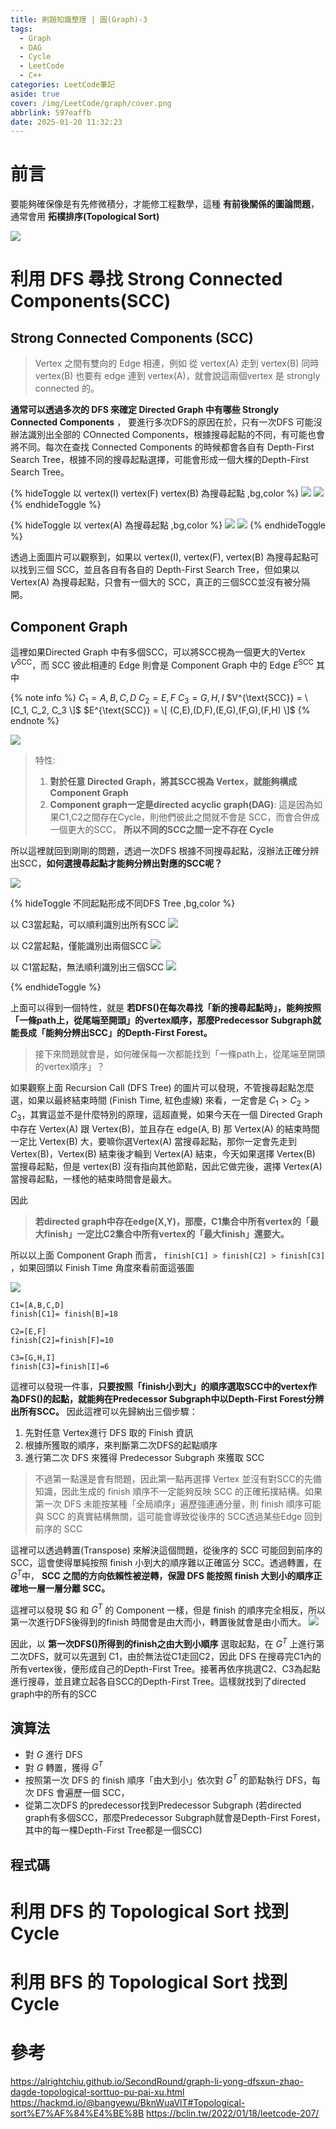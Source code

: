 ```yaml
---
title: 刷題知識整理 | 圖(Graph)-3
tags:
  - Graph
  - DAG
  - Cycle
  - LeetCode
  - C++
categories: LeetCode筆記
aside: true
cover: /img/LeetCode/graph/cover.png
abbrlink: 597eaffb
date: 2025-01-20 11:32:23
---
```


# 前言

要能夠確保像是有先修微積分，才能修工程數學，這種 **有前後關係的圖論問題**，通常會用 **拓樸排序(Topological Sort)** 

![](/img/LeetCode/graph/course.png)


# 利用 DFS 尋找 Strong Connected Components(SCC)

## Strong Connected Components (SCC)

> Vertex 之間有雙向的 Edge 相連，例如 從 vertex(A) 走到 vertex(B) 同時 vertex(B) 也要有 edge 連到 vertex(A)，就會說這兩個vertex 是 strongly connected 的。

**通常可以透過多次的 DFS 來確定 Directed Graph 中有哪些 Strongly Connected Components** ， 要進行多次DFS的原因在於，只有一次DFS 可能沒辦法識別出全部的 COnnected Components，根據搜尋起點的不同，有可能也會將不同。每次在查找 Connected Components 的時候都會各自有 Depth-First Search Tree，根據不同的搜尋起點選擇，可能會形成一個大棵的Depth-First Search Tree。


{% hideToggle 以 vertex(I) vertex(F) vertex(B) 為搜尋起點 ,bg,color %}
![](/img/LeetCode/graph/SCC.png)
![](/img/LeetCode/graph/SCC-1.png)
{% endhideToggle %}

{% hideToggle 以 vertex(A) 為搜尋起點 ,bg,color %}
![](/img/LeetCode/graph/SCC-4.png)
![](/img/LeetCode/graph/SCC-3.png)
{% endhideToggle %}

透過上面圖片可以觀察到，如果以 vertex(I), vertex(F), vertex(B) 為搜尋起點可以找到三個 SCC，並且各自有各自的 Depth-First Search Tree，但如果以 Vertex(A) 為搜尋起點，只會有一個大的 SCC，真正的三個SCC並沒有被分隔開。 

## Component Graph

這裡如果Directed Graph 中有多個SCC，可以將SCC視為一個更大的Vertex $V^{\text{SCC}}$，而 SCC 彼此相連的 Edge 則會是 Component Graph 中的 Edge $E^{\text{SCC}}$ 其中

{% note info %}
$C_1 = {A,B,C,D}$
$C_2 = {E, F}$
$C_3 = {G, H , I}$
$V^{\text{SCC}} = \[C_1, C_2, C_3 \]$
$E^{\text{SCC}} = \[ (C,E),(D,F),(E,G),(F,G),(F,H) \]$
{% endnote %}


![](/img/LeetCode/graph/SCC-5.png)

> 特性:
> 1. **對於任意 Directed Graph，將其SCC視為 Vertex，就能夠構成 Component Graph**
> 2. **Component graph一定是directed acyclic graph(DAG)**: 這是因為如果C1,C2之間存在Cycle，則他們彼此之間就不會是 SCC，而會合併成一個更大的SCC， **所以不同的SCC之間一定不存在 Cycle**

所以這裡就回到剛剛的問題，透過一次DFS 根據不同搜尋起點，沒辦法正確分辨出SCC，**如何選搜尋起點才能夠分辨出對應的SCC呢？**

![](/img/LeetCode/graph/DAG.png)

{% hideToggle 不同起點形成不同DFS Tree ,bg,color %}

以 C3當起點，可以順利識別出所有SCC
![](/img/LeetCode/graph/DAG-1.png)

以 C2當起點，僅能識別出兩個SCC
![](/img/LeetCode/graph/DAG-2.png)

以 C1當起點，無法順利識別出三個SCC
![](/img/LeetCode/graph/DAG-3.png)

{% endhideToggle %}

上面可以得到一個特性，就是 **若DFS()在每次尋找「新的搜尋起點時」，能夠按照「一條path上，從尾端至開頭」的vertex順序，那麼Predecessor Subgraph就能長成「能夠分辨出SCC」的Depth-First Forest。** 

> 接下來問題就會是，如何確保每一次都能找到「一條path上，從尾端至開頭的vertex順序」？

如果觀察上面 Recursion Call (DFS Tree) 的圖片可以發現，不管搜尋起點怎麼選，如果以最終結束時間 (Finish Time, 紅色虛線) 來看，一定會是 $C_1 > C_2 > C_3$，其實這並不是什麼特別的原理，這超直覺，如果今天在一個 Directed Graph 中存在 Vertex(A) 跟 Vertex(B)，並且存在 edge(A, B) 那 Vertex(A) 的結束時間一定比 Vertex(B) 大，要嘛你選Vertex(A) 當搜尋起點，那你一定會先走到Vertex(B)，Vertex(B) 結束後才輪到 Vertex(A) 結束，今天如果選擇 Vertex(B) 當搜尋起點，但是 vertex(B) 沒有指向其他節點，因此它做完後，選擇 Vertex(A) 當搜尋起點，一樣他的結束時間會是最大。

因此

> **若directed graph中存在edge(X,Y)，那麼，C1集合中所有vertex的「最大finish」一定比C2集合中所有vertex的「最大finish」還要大。**

所以以上面 Component Graph 而言， `finish[C1] > finish[C2] > finish[C3]` ，如果回頭以 Finish Time 角度來看前面這張圖

![](/img/LeetCode/graph/SCC-1.png)


```
C1=[A,B,C,D]
finish[C1]= finish[B]=18

C2=[E,F]
finish[C2]=finish[F]=10

C3=[G,H,I]
finish[C3]=finish[I]=6

```

這裡可以發現一件事，**只要按照「finish小到大」的順序選取SCC中的vertex作為DFS()的起點，就能夠在Predecessor Subgraph中以Depth-First Forest分辨出所有SCC。** 因此這裡可以先歸納出三個步驟：

1. 先對任意 Vertex進行 DFS 取的 Finish 資訊
2. 根據所獲取的順序，來判斷第二次DFS的起點順序
3. 進行第二次 DFS 來獲得 Predecessor Subgraph 來獲取 SCC

> 不過第一點還是會有問題，因此第一點再選擇 Vertex 並沒有對SCC的先備知識，因此生成的 finish 順序不一定能夠反映 SCC 的正確拓撲結構。如果第一次 DFS 未能按某種「全局順序」遍歷強連通分量，則 finish 順序可能與 SCC 的真實結構無關，這可能會導致從後序的 SCC透過某些Edge 回到前序的 SCC

這裡可以透過轉置(Transpose) 來解決這個問題，從後序的 SCC 可能回到前序的 SCC，這會使得單純按照 finish 小到大的順序難以正確區分 SCC。透過轉置，在 $G^T$中， **SCC 之間的方向依賴性被逆轉，保證 DFS 能按照 finish 大到小的順序正確地一層一層分離 SCC。**

這裡可以發現 $G 和 $G^T$ 的 Component 一樣，但是 finish 的順序完全相反，所以第一次進行DFS後得到的finish 時間會是由大而小，轉置後就會是由小而大。
![](/img/LeetCode/graph/transpose.png)

因此，以 **第一次DFS()所得到的finish之由大到小順序** 選取起點，在 $G^T$ 上進行第二次DFS，就可以先選到 C1，由於無法從C1走回C2，因此 DFS 在搜尋完C1內的所有vertex後，便形成自己的Depth-First Tree。接著再依序挑選C2、C3為起點進行搜尋，並且建立起各自SCC的Depth-First Tree。這樣就找到了directed graph中的所有的SCC

## 演算法
- 對 $G$ 進行 DFS
- 對 $G$ 轉置，獲得 $G^T$
- 按照第一次 DFS 的 finish 順序「由大到小」依次對 $G^T$ 的節點執行 DFS，每次 DFS 會遍歷一個 SCC，
- 從第二次DFS 的predecessor找到Predecessor Subgraph (若directed graph有多個SCC，那麼Predecessor Subgraph就會是Depth-First Forest，其中的每一棵Depth-First Tree都是一個SCC)

## 程式碼


# 利用 DFS 的 Topological Sort 找到 Cycle


# 利用 BFS 的 Topological Sort 找到 Cycle

# 參考
https://alrightchiu.github.io/SecondRound/graph-li-yong-dfsxun-zhao-dagde-topological-sorttuo-pu-pai-xu.html
https://hackmd.io/@bangyewu/BknWuaVlT#Topological-sort%E7%AF%84%E4%BE%8B
https://bclin.tw/2022/01/18/leetcode-207/